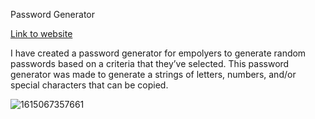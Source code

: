 Password Generator

[Link to website](https://dtm5169.github.io/PasswordGenerator/)

I have created a password generator for empolyers to generate random passwords based on a criteria that they’ve selected. This password generator was made to generate a strings of letters, numbers, and/or special characters that can be copied. 

![1615067357661](https://user-images.githubusercontent.com/76463522/110222081-ba919380-7e9d-11eb-90ec-406ce56b491a.png)


